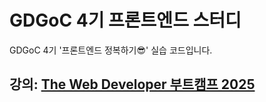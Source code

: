# GDGoC 4기 프론트엔드 스터디

GDGoC 4기 '프론트엔드 정복하기😎' 실습 코드입니다.
## 강의: [The Web Developer 부트캠프 2025](https://www.udemy.com/course/the-web-developer-bootcamp-2021-korea "Udemy 강의")
